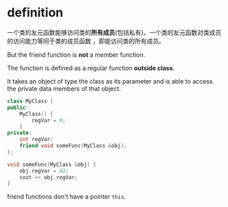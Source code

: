 # definition

一个类的友元函数能够访问类的**所有成员**(包括私有)。一个类的友元函数对类成员的访问能力等同于类的成员函数 ，即能访问类的所有成员。 

But the friend function is **not** a member function.

The function is defined as a regular function **outside class**.

It takes an object of type the class as its parameter and is able to access the private data members of that object.

```cpp
class MyClass {
public:
    MyClass() {
        regVar = 0;
    }
private:
    int regVar;
    friend void someFunc(MyClass &obj);
};

void someFunc(MyClass &obj) {
    obj.regVar = 42; 
    cout << obj.regVar;
}
```

friend functions don't have a pointer `this`.
